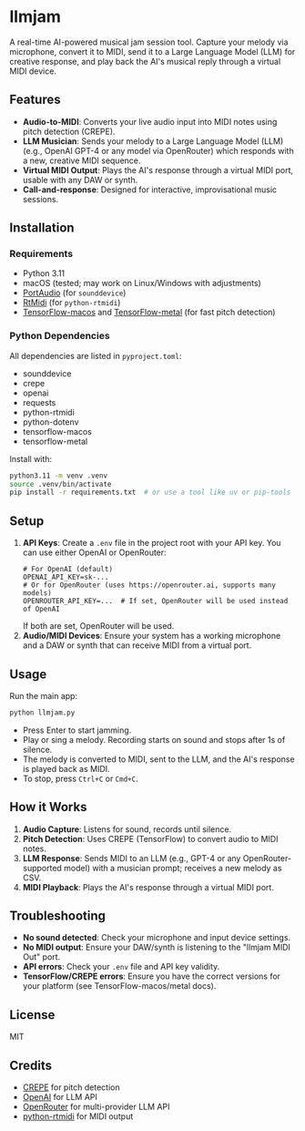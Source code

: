 # llmjam

A real-time AI-powered musical jam session tool. Capture your melody via microphone, convert it to MIDI, send it to a Large Language Model (LLM) for creative response, and play back the AI's musical reply through a virtual MIDI device.

## Features
- **Audio-to-MIDI**: Converts your live audio input into MIDI notes using pitch detection (CREPE).
- **LLM Musician**: Sends your melody to a Large Language Model (LLM) (e.g., OpenAI GPT-4 or any model via OpenRouter) which responds with a new, creative MIDI sequence.
- **Virtual MIDI Output**: Plays the AI's response through a virtual MIDI port, usable with any DAW or synth.
- **Call-and-response**: Designed for interactive, improvisational music sessions.

## Installation

### Requirements
- Python 3.11
- macOS (tested; may work on Linux/Windows with adjustments)
- [PortAudio](http://www.portaudio.com/) (for `sounddevice`)
- [RtMidi](https://www.music.mcgill.ca/~gary/rtmidi/) (for `python-rtmidi`)
- [TensorFlow-macos](https://developer.apple.com/metal/tensorflow-plugin/) and [TensorFlow-metal](https://developer.apple.com/metal/tensorflow-plugin/) (for fast pitch detection)

### Python Dependencies
All dependencies are listed in `pyproject.toml`:
- sounddevice
- crepe
- openai
- requests
- python-rtmidi
- python-dotenv
- tensorflow-macos
- tensorflow-metal

Install with:
```bash
python3.11 -m venv .venv
source .venv/bin/activate
pip install -r requirements.txt  # or use a tool like uv or pip-tools
```

## Setup
1. **API Keys**: Create a `.env` file in the project root with your API key. You can use either OpenAI or OpenRouter:
   ```
   # For OpenAI (default)
   OPENAI_API_KEY=sk-...
   # Or for OpenRouter (uses https://openrouter.ai, supports many models)
   OPENROUTER_API_KEY=...  # If set, OpenRouter will be used instead of OpenAI
   ```
   If both are set, OpenRouter will be used.
2. **Audio/MIDI Devices**: Ensure your system has a working microphone and a DAW or synth that can receive MIDI from a virtual port.

## Usage
Run the main app:
```bash
python llmjam.py
```

- Press Enter to start jamming.
- Play or sing a melody. Recording starts on sound and stops after 1s of silence.
- The melody is converted to MIDI, sent to the LLM, and the AI's response is played back as MIDI.
- To stop, press `Ctrl+C` or `Cmd+C`.

## How it Works
1. **Audio Capture**: Listens for sound, records until silence.
2. **Pitch Detection**: Uses CREPE (TensorFlow) to convert audio to MIDI notes.
3. **LLM Response**: Sends MIDI to an LLM (e.g., GPT-4 or any OpenRouter-supported model) with a musician prompt; receives a new melody as CSV.
4. **MIDI Playback**: Plays the AI's response through a virtual MIDI port.

## Troubleshooting
- **No sound detected**: Check your microphone and input device settings.
- **No MIDI output**: Ensure your DAW/synth is listening to the "llmjam MIDI Out" port.
- **API errors**: Check your `.env` file and API key validity.
- **TensorFlow/CREPE errors**: Ensure you have the correct versions for your platform (see TensorFlow-macos/metal docs).

## License
MIT

## Credits
- [CREPE](https://github.com/marl/crepe) for pitch detection
- [OpenAI](https://openai.com/) for LLM API
- [OpenRouter](https://openrouter.ai/) for multi-provider LLM API
- [python-rtmidi](https://github.com/SpotlightKid/python-rtmidi) for MIDI output
